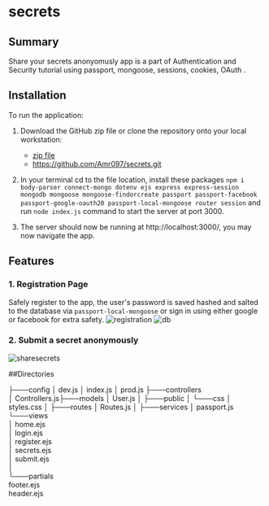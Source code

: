 # secrets

## Summary

Share your secrets anonyomusly app is a part of Authentication and Security tutorial using passport, mongoose, sessions, cookies, OAuth .

## Installation

To run the application:

 1. Download the GitHub zip file or clone the repository onto your local workstation:
    - [zip file](https://github.com/Amr097/secrets/archive/master.zip)
    - https://github.com/Amr097/secrets.git
    
 2. In your terminal cd to the file location, install these packages 
`npm i body-parser connect-mongo dotenv ejs express express-session mongodb mongoose mongoose-findorcreate passport passport-facebook passport-google-oauth20 passport-local-mongoose router session` 
  and run `node index.js` command to start the server at port 3000.
 
 3. The server should now be running at http://localhost:3000/, you may now navigate the app.

 ## Features

### 1. Registration Page

Safely register to the app, the user's password is saved hashed and salted to the database via `passport-local-mongoose` or sign in using either google or facebook for extra safety.
![registration](https://user-images.githubusercontent.com/127849429/232618929-dd714167-93dd-4ece-95ad-e1b8426f2059.png)
![db](https://user-images.githubusercontent.com/127849429/232619042-46f3a805-75a8-4d65-ad33-6c393bbef7c0.png)

### 2. Submit a secret anonymously
![sharesecrets](https://user-images.githubusercontent.com/107508295/181660841-c943ede1-854e-48ad-afad-50880c5a6dc0.PNG)


##Directories

├───config
│       dev.js
│       index.js
│       prod.js
├───controllers                                                                                                         
│       Controllers.js├───models
│       User.js
│
├───public
│   └───css
│           styles.css
│
├───routes
│       Routes.js
│
├───services
│       passport.js
└───views                                                                                                                   
    │   home.ejs                                                                                                            
    │   login.ejs                                                                                                           
    │   register.ejs                                                                                                        
    │   secrets.ejs                                                                                                         
    │   submit.ejs                                                                                                          
    │                                                                                                                       
    └───partials                                                                                                                    
            footer.ejs                                                                                                         
            header.ejs
 

